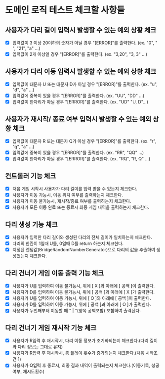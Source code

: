 # 도메인 로직 테스트 체크할 사항들

## 사용자가 다리 길이 입력시 발생할 수 있는 예외 상황 체크

- [x] 입력값이 3 이상 20이하의 숫자가 아닐 경우 "[ERROR]"를 출력한다. (ex. "0", " ", "21", "a" ...)
- [x] 입력값이 2개 이상일 경우 "[ERROR]"를 출력한다. (ex. "3,20", "3, 3" ...)

## 사용자가 다리 이동 입력시 발생할 수 있는 예외 상황 체크

- [x] 입력값이 대문자 U 또는 대문자 D가 아닐 경우 "[ERROR]"를 출력한다. (ex. "u", "d", "a" ...)
- [x] 입력값에 중복이 있을 경우 "[ERROR]"를 출력한다. (ex. "UU", "DD" ...)
- [x] 입력값이 한자리가 아닐 경우 "[ERROR]"를 출력한다. (ex. "UD" "U, D"...)

## 사용자가 재시작/ 종료 여부 입력시 발생할 수 있는 예외 상황 체크

- [x] 입력값이 대문자 R 또는 대문자 Q가 아닐 경우 "[ERROR]"를 출력한다. (ex. "r", "q", "a" ...)
- [x] 입력값에 중복이 있을 경우 "[ERROR]"를 출력한다. (ex. "RR", "QQ" ...)
- [x] 입력값이 한자리가 아닐 경우 "[ERROR]"를 출력한다. (ex. "RQ", "R, Q" ...)

## 컨트롤러 기능 체크

- [x] 처음 게임 시작시 사용자가 다리 길이를 입력 받을 수 있는지 체크한다.
- [x] 사용자가 이동 가능시, 이동 위치 여부를 출력하는지 체크한다.
- [x] 사용자가 이동 불가능시, 재시작/종료 여부를 출력하는지 체크한다.
- [x] 사용자가 모든 이동 완료 또는 종료시 최종 게임 내역을 출력하는지 체크한다.

## 다리 생성 기능 체크

- [x] 사용자가 입력한 다리 길이와 생성된 다리의 전체 길이가 일치하는지 체크한다.
- [x] 다리의 한칸이 1일때 U를, 0일때 D를 return 하는지 체크한다.
- [x] 지정된 랜덤값(BridgeRandomNumberGenerator)으로 다리의 값을 추출하여 생성했는지 체크한다.

## 다리 건너기 게임 이동 출력 기능 체크

- [x] 사용자가 U를 입력하여 이동 불가능시, 위에 [ X ]와 아래에 [ 공백 ]이 출력한다.
- [x] 사용자가 D를 입력하여 이동 불가능시, 위에 [ 공백 ]과 아래에 [ X ]가 출력한다.
- [x] 사용자가 U를 입력하여 이동 가능시, 위에 [ O ]와 아래에 [ 공백 ]이 출력한다.
- [x] 사용자가 D를 입력하여 이동 가능시, 위에 [ 공백 ]과 아래에 [ O ]가 출력한다.
- [x] 사용자가 두번째부터 이동할 때 " | "(양쪽 공백포함) 포함하여 출력된다.

## 다리 건너기 게임 재시작 기능 체크

- [x] 사용자가 R입력 후 재시작시, 다리 이동 정보가 초기화되는지 체크한다.(다리 길이와 다리 정보는 그대로 유지)
- [x] 사용자가 R입력 후 재시작시, 총 플레이 횟수가 증가되는지 체크한다.(처음 시작조건 1)
- [x] 사용자가 Q입력 후 종료시, 최종 결과 내역이 출력되는지 체크한다.(이동기록, 성공여부, 재시도횟수)
